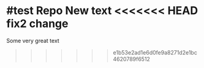 #test Repo
New text
<<<<<<< HEAD
fix2 change
=======
Some very great text
>>>>>>> e1b53e2ad1e6d0fe9a8271d2e1bc4620789f6512
